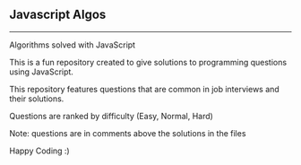 ## Javascript Algos

---

Algorithms solved with JavaScript

This is a fun repository created to give solutions to programming questions using JavaScript. 

This repository features questions that are common in job interviews and their solutions. 

Questions are ranked by difficulty (Easy, Normal, Hard)

Note: questions are in comments above the solutions in the files

Happy Coding :)
